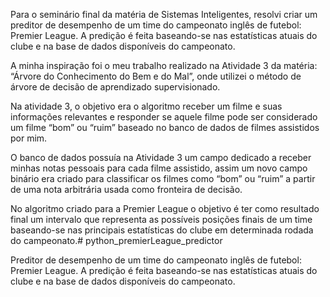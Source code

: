 Para o seminário final da matéria de Sistemas Inteligentes, resolvi criar um preditor de
desempenho de um time do campeonato inglês de futebol: Premier League. A predição é feita
baseando-se nas estatísticas atuais do clube e na base de dados disponíveis do campeonato.

A minha inspiração foi o meu trabalho realizado na Atividade 3 da matéria: “Árvore
do Conhecimento do Bem e do Mal”, onde utilizei o método de árvore de decisão de
aprendizado supervisionado.

Na atividade 3, o objetivo era o algoritmo receber um filme e suas informações
relevantes e responder se aquele filme pode ser considerado um filme “bom” ou “ruim”
baseado no banco de dados de filmes assistidos por mim.

O banco de dados possuía na Atividade 3 um campo dedicado a receber minhas notas
pessoais para cada filme assistido, assim um novo campo binário era criado para classificar os
filmes como “bom” ou “ruim” a partir de uma nota arbitrária usada como fronteira de decisão.

No algoritmo criado para a Premier League o objetivo é ter como resultado final um
intervalo que representa as possíveis posições finais de um time baseando-se nas principais
estatísticas do clube em determinada rodada do campeonato.# python_premierLeague_predictor

Preditor de desempenho de um time do campeonato inglês de futebol: Premier League. A predição é feita baseando-se nas estatísticas atuais do clube e na base de dados disponíveis do campeonato. 
